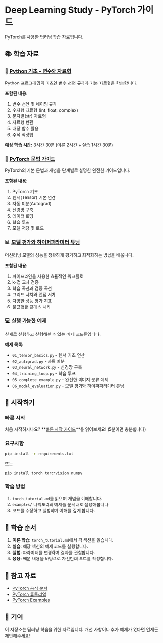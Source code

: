 # Deep Learning Study - PyTorch 가이드

PyTorch를 사용한 딥러닝 학습 자료입니다.

## 📚 학습 자료

### 🐍 [Python 기초 - 변수와 자료형](./python_basics/)
Python 프로그래밍의 기초인 변수 선언 규칙과 기본 자료형을 학습합니다.

**포함된 내용:**
1. 변수 선언 및 네이밍 규칙
2. 숫자형 자료형 (int, float, complex)
3. 문자열(str) 자료형
4. 자료형 변환
5. 내장 함수 활용
6. 주석 작성법

**예상 학습 시간:** 3시간 30분 (이론 2시간 + 실습 1시간 30분)

### 📖 [PyTorch 문법 가이드](./torch_tutorial.md)
PyTorch의 기본 문법과 개념을 단계별로 설명한 완전한 가이드입니다.

**포함된 내용:**
1. PyTorch 기초
2. 텐서(Tensor) 기본 연산
3. 자동 미분(Autograd)
4. 신경망 구축
5. 데이터 로딩
6. 학습 루프
7. 모델 저장 및 로드

### 📊 [모델 평가와 하이퍼파라미터 튜닝](./model_evaluation_theory.md)
머신러닝 모델의 성능을 정확하게 평가하고 최적화하는 방법을 배웁니다.

**포함된 내용:**
1. 파이프라인을 사용한 효율적인 워크플로
2. k-겹 교차 검증
3. 학습 곡선과 검증 곡선
4. 그리드 서치와 랜덤 서치
5. 다양한 성능 평가 지표
6. 불균형한 클래스 처리

### 💻 [실행 가능한 예제](./examples/)
실제로 실행하고 실험해볼 수 있는 예제 코드들입니다.

**예제 목록:**
- `01_tensor_basics.py` - 텐서 기초 연산
- `02_autograd.py` - 자동 미분
- `03_neural_network.py` - 신경망 구축
- `04_training_loop.py` - 학습 루프
- `05_complete_example.py` - 완전한 이미지 분류 예제
- `06_model_evaluation.py` - 모델 평가와 하이퍼파라미터 튜닝

## 🚀 시작하기

### 빠른 시작
처음 시작하시나요? **[빠른 시작 가이드](./QUICKSTART.md)**를 읽어보세요! (5분이면 충분합니다)

### 요구사항
```bash
pip install -r requirements.txt
```

또는

```bash
pip install torch torchvision numpy
```

### 학습 방법
1. `torch_tutorial.md`를 읽으며 개념을 이해합니다.
2. `examples/` 디렉토리의 예제를 순서대로 실행해봅니다.
3. 코드를 수정하고 실험하며 이해를 깊게 합니다.

## 📝 학습 순서

1. **이론 학습**: `torch_tutorial.md`에서 각 섹션을 읽습니다.
2. **실습**: 해당 섹션의 예제 코드를 실행합니다.
3. **실험**: 파라미터를 변경하며 결과를 관찰합니다.
4. **응용**: 배운 내용을 바탕으로 자신만의 코드를 작성합니다.

## 📖 참고 자료

- [PyTorch 공식 문서](https://pytorch.org/docs/stable/index.html)
- [PyTorch 튜토리얼](https://pytorch.org/tutorials/)
- [PyTorch Examples](https://github.com/pytorch/examples)

## 🤝 기여

이 저장소는 딥러닝 학습을 위한 자료입니다. 개선 사항이나 추가 예제가 있다면 언제든 제안해주세요!